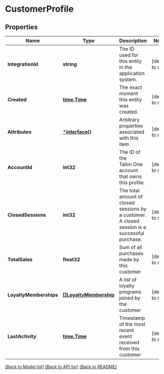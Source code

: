 # CustomerProfile

## Properties
Name | Type | Description | Notes
------------ | ------------- | ------------- | -------------
**IntegrationId** | **string** | The ID used for this entity in the application system. | [default to null]
**Created** | [**time.Time**](time.Time.md) | The exact moment this entity was created. | [default to null]
**Attributes** | [***interface{}**](interface{}.md) | Arbitrary properties associated with this item | [default to null]
**AccountId** | **int32** | The ID of the Talon.One account that owns this profile. | [default to null]
**ClosedSessions** | **int32** | The total amount of closed sessions by a customer. A closed session is a successful purchase. | [default to null]
**TotalSales** | **float32** | Sum of all purchases made by this customer | [default to null]
**LoyaltyMemberships** | [**[]LoyaltyMembership**](LoyaltyMembership.md) | A list of loyalty programs joined by the customer | [default to null]
**LastActivity** | [**time.Time**](time.Time.md) | Timestamp of the most recent event received from this customer | [default to null]

[[Back to Model list]](../README.md#documentation-for-models) [[Back to API list]](../README.md#documentation-for-api-endpoints) [[Back to README]](../README.md)


